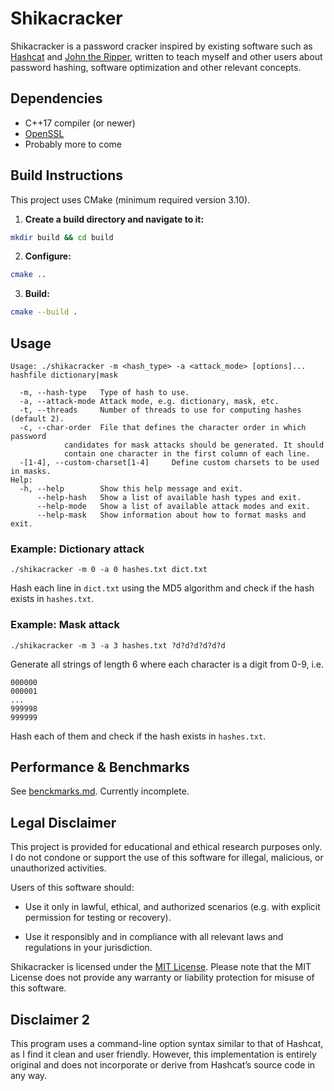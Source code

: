 # Shikacracker

Shikacracker is a password cracker inspired by existing software such as
[Hashcat](https://github.com/hashcat/hashcat) and [John the Ripper](https://github.com/openwall/john),
written to teach myself and other users about password hashing, software optimization and other relevant concepts.

## Dependencies

- C++17 compiler (or newer)
- [OpenSSL](https://github.com/openssl/openssl)
- Probably more to come

## Build Instructions

This project uses CMake (minimum required version 3.10).

1. **Create a build directory and navigate to it:**

```bash
mkdir build && cd build
```

2. **Configure:**

```bash
cmake ..
```

3. **Build:**

```bash
cmake --build .
```

## Usage

```
Usage: ./shikacracker -m <hash_type> -a <attack_mode> [options]... hashfile dictionary|mask

  -m, --hash-type	Type of hash to use.
  -a, --attack-mode	Attack mode, e.g. dictionary, mask, etc.
  -t, --threads		Number of threads to use for computing hashes (default 2).
  -c, --char-order	File that defines the character order in which password
			candidates for mask attacks should be generated. It should
			contain one character in the first column of each line.
  -[1-4], --custom-charset[1-4]		Define custom charsets to be used in masks.
Help:
  -h, --help		Show this help message and exit.
      --help-hash	Show a list of available hash types and exit.
      --help-mode	Show a list of available attack modes and exit.
      --help-mask	Show information about how to format masks and exit.
```

### Example: Dictionary attack

```
./shikacracker -m 0 -a 0 hashes.txt dict.txt
```

Hash each line in `dict.txt` using the MD5 algorithm and check if the hash exists in `hashes.txt`.

### Example: Mask attack

```
./shikacracker -m 3 -a 3 hashes.txt ?d?d?d?d?d?d
```

Generate all strings of length 6 where each character is a digit from 0-9, i.e.

```
000000
000001
...
999998
999999
```

Hash each of them and check if the hash exists in `hashes.txt`.

## Performance & Benchmarks

See [benckmarks.md](/performance.md). Currently incomplete.

## Legal Disclaimer

This project is provided for educational and ethical research purposes only.
I do not condone or support the use of this software for illegal, malicious,
or unauthorized activities.

Users of this software should:

- Use it only in lawful, ethical, and authorized scenarios (e.g. with explicit
  permission for testing or recovery).

- Use it responsibly and in compliance with all relevant laws and regulations in your jurisdiction.

Shikacracker is licensed under the [MIT License](/LICENSE). Please note that the MIT License
does not provide any warranty or liability protection for misuse of this software.

## Disclaimer 2

This program uses a command-line option syntax similar to that of Hashcat, as I find it clean and user friendly.
However, this implementation is entirely original and does not incorporate or derive from Hashcat’s source code in any way.
